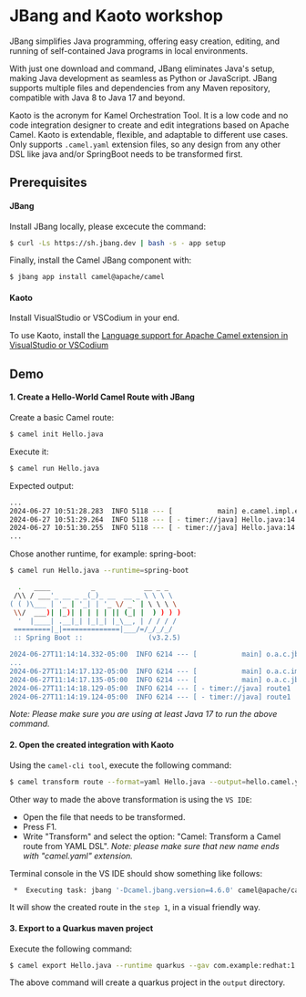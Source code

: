 
# JBang and Kaoto workshop

JBang simplifies Java programming, offering easy creation, editing, and running of self-contained Java programs in local environments.

With just one download and command, JBang eliminates Java's setup, making Java development as seamless as Python or JavaScript. JBang supports multiple files and dependencies from any Maven repository, compatible with Java 8 to Java 17 and beyond.

Kaoto is the acronym for Kamel Orchestration Tool. It is a low code and no code integration designer to create and edit integrations based on Apache Camel. Kaoto is extendable, flexible, and adaptable to different use cases. Only supports `.camel.yaml` extension files, so any design from any other DSL like java and/or SpringBoot needs to be transformed first.


## Prerequisites
#### JBang

Install JBang locally, please excecute the command:
```bash
$ curl -Ls https://sh.jbang.dev | bash -s - app setup
```
Finally, install the Camel JBang component with:
```bash
$ jbang app install camel@apache/camel
```
#### Kaoto

Install VisualStudio or VSCodium in your end.

To use Kaoto, install the [Language support for Apache Camel extension in VisualStudio or VSCodium](https://docs.redhat.com/en/documentation/red_hat_build_of_apache_camel/4.0/html/tooling_guide/using-vscode-language-support-extension#installing_language_support_for_apache_camel_extension)

## Demo
#### 1. Create a Hello-World Camel Route with JBang

Create a basic Camel route:
```bash
$ camel init Hello.java
```
Execute it:
```bash
$ camel run Hello.java
```
Expected output:
```bash
...
2024-06-27 10:51:28.283  INFO 5118 --- [           main] e.camel.impl.engine.AbstractCamelContext : Apache Camel 4.6.0 (Hello) started in 181ms (build:0ms init:0ms start:181ms)
2024-06-27 10:51:29.264  INFO 5118 --- [ - timer://java] Hello.java:14                            : Hello Camel from route1
2024-06-27 10:51:30.255  INFO 5118 --- [ - timer://java] Hello.java:14                            : Hello Camel from route1
...
```
Chose another runtime, for example: spring-boot:
```bash
$ camel run Hello.java --runtime=spring-boot

  .   ____          _            __ _ _
 /\\ / ___'_ __ _ _(_)_ __  __ _ \ \ \ \
( ( )\___ | '_ | '_| | '_ \/ _` | \ \ \ \
 \\/  ___)| |_)| | | | | || (_| |  ) ) ) )
  '  |____| .__|_| |_|_| |_\__, | / / / /
 =========|_|==============|___/=/_/_/_/
 :: Spring Boot ::                (v3.2.5)

2024-06-27T11:14:14.332-05:00  INFO 6214 --- [           main] o.a.c.jbangrundummy.CamelApplication     : Starting CamelApplication using Java 17.0.5 with PID 6214
...
2024-06-27T11:14:17.132-05:00  INFO 6214 --- [           main] o.a.c.impl.engine.AbstractCamelContext   : Apache Camel 4.6.0 (camel-1) started in 119ms (build:0ms init:0ms start:119ms)
2024-06-27T11:14:17.135-05:00  INFO 6214 --- [           main] o.a.c.jbangrundummy.CamelApplication     : Started CamelApplication in 3.134 seconds (process running for 3.684)
2024-06-27T11:14:18.129-05:00  INFO 6214 --- [ - timer://java] route1                                   : Hello Camel from route1
2024-06-27T11:14:19.124-05:00  INFO 6214 --- [ - timer://java] route1                                   : Hello Camel from route1
```
*Note: Please make sure you are using at least Java 17 to run the above command.*
#### 2. Open the created integration with Kaoto
Using the `camel-cli tool`, execute the following command:
```bash
$ camel transform route --format=yaml Hello.java --output=hello.camel.yaml
```
Other way to made the above transformation is using the `VS IDE`:
- Open the file that needs to be transformed.
- Press F1.
- Write "Transform" and select the option: "Camel: Transform a Camel route from YAML DSL". 
*Note: please make sure that new name ends with "camel.yaml" extension.*

Terminal console in the VS IDE should show something like follows:
```bash
 *  Executing task: jbang '-Dcamel.jbang.version=4.6.0' camel@apache/camel transform route '/path/to/Hello.java' '--format=yaml' '--output=/path/to/hello.camel.yaml' 
```
It will show the created route in the `step 1`, in a visual friendly way.

#### 3. Export to a Quarkus maven project

Execute the following command:
```bash
$ camel export Hello.java --runtime quarkus --gav com.example:redhat:1.0 --dir output
```
The above command will create a quarkus project in the `output` directory.